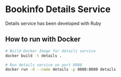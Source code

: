# Bookinfo Details Service

Details service has been developed with Ruby

## How to run with Docker

```bash
# Build Docker Image for details service
docker build -t details .

# Run details service on port 8080
docker run -d --name details -p 8080:8080 details
```